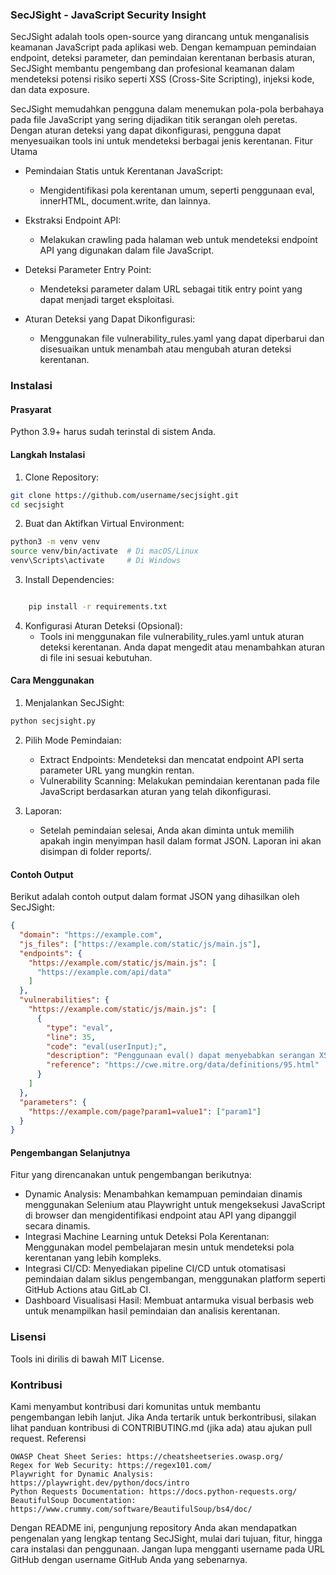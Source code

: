 ### SecJSight - JavaScript Security Insight

SecJSight adalah tools open-source yang dirancang untuk menganalisis keamanan JavaScript pada aplikasi web. Dengan kemampuan pemindaian endpoint, deteksi parameter, dan pemindaian kerentanan berbasis aturan, SecJSight membantu pengembang dan profesional keamanan dalam mendeteksi potensi risiko seperti XSS (Cross-Site Scripting), injeksi kode, dan data exposure.

SecJSight memudahkan pengguna dalam menemukan pola-pola berbahaya pada file JavaScript yang sering dijadikan titik serangan oleh peretas. Dengan aturan deteksi yang dapat dikonfigurasi, pengguna dapat menyesuaikan tools ini untuk mendeteksi berbagai jenis kerentanan.
Fitur Utama

- Pemindaian Statis untuk Kerentanan JavaScript:
	- Mengidentifikasi pola kerentanan umum, seperti penggunaan eval, innerHTML, document.write, dan lainnya.

- Ekstraksi Endpoint API:
	- Melakukan crawling pada halaman web untuk mendeteksi endpoint API yang digunakan dalam file JavaScript.

- Deteksi Parameter Entry Point:
	- Mendeteksi parameter dalam URL sebagai titik entry point yang dapat menjadi target eksploitasi.

- Aturan Deteksi yang Dapat Dikonfigurasi:
    - Menggunakan file vulnerability_rules.yaml yang dapat diperbarui dan disesuaikan untuk menambah atau mengubah aturan deteksi kerentanan.

### Instalasi
#### Prasyarat
Python 3.9+ harus sudah terinstal di sistem Anda.
#### Langkah Instalasi

1. Clone Repository:

```bash
git clone https://github.com/username/secjsight.git
cd secjsight
```

2. Buat dan Aktifkan Virtual Environment:

```bash
python3 -m venv venv
source venv/bin/activate  # Di macOS/Linux
venv\Scripts\activate     # Di Windows
```

3. Install Dependencies:

```bash

    pip install -r requirements.txt
```

4. Konfigurasi Aturan Deteksi (Opsional):
	- Tools ini menggunakan file vulnerability_rules.yaml untuk aturan deteksi kerentanan. Anda dapat mengedit atau menambahkan aturan di file ini sesuai kebutuhan.

#### Cara Menggunakan

1. Menjalankan SecJSight:

```python
python secjsight.py
```

2. Pilih Mode Pemindaian:
	- Extract Endpoints: Mendeteksi dan mencatat endpoint API serta parameter URL yang mungkin rentan.
	- Vulnerability Scanning: Melakukan pemindaian kerentanan pada file JavaScript berdasarkan aturan yang telah dikonfigurasi.

3. Laporan:
	- Setelah pemindaian selesai, Anda akan diminta untuk memilih apakah ingin menyimpan hasil dalam format JSON. Laporan ini akan disimpan di folder reports/.

#### Contoh Output

Berikut adalah contoh output dalam format JSON yang dihasilkan oleh SecJSight:

```json
{
  "domain": "https://example.com",
  "js_files": ["https://example.com/static/js/main.js"],
  "endpoints": {
    "https://example.com/static/js/main.js": [
      "https://example.com/api/data"
    ]
  },
  "vulnerabilities": {
    "https://example.com/static/js/main.js": [
      {
        "type": "eval",
        "line": 35,
        "code": "eval(userInput);",
        "description": "Penggunaan eval() dapat menyebabkan serangan XSS.",
        "reference": "https://cwe.mitre.org/data/definitions/95.html"
      }
    ]
  },
  "parameters": {
    "https://example.com/page?param1=value1": ["param1"]
  }
}
```

#### Pengembangan Selanjutnya

Fitur yang direncanakan untuk pengembangan berikutnya:

- Dynamic Analysis: Menambahkan kemampuan pemindaian dinamis menggunakan Selenium atau Playwright untuk mengeksekusi JavaScript di browser dan mengidentifikasi endpoint atau API yang dipanggil secara dinamis.
- Integrasi Machine Learning untuk Deteksi Pola Kerentanan: Menggunakan model pembelajaran mesin untuk mendeteksi pola kerentanan yang lebih kompleks.
- Integrasi CI/CD: Menyediakan pipeline CI/CD untuk otomatisasi pemindaian dalam siklus pengembangan, menggunakan platform seperti GitHub Actions atau GitLab CI.
- Dashboard Visualisasi Hasil: Membuat antarmuka visual berbasis web untuk menampilkan hasil pemindaian dan analisis kerentanan.

### Lisensi

Tools ini dirilis di bawah MIT License.

### Kontribusi

Kami menyambut kontribusi dari komunitas untuk membantu pengembangan lebih lanjut. Jika Anda tertarik untuk berkontribusi, silakan lihat panduan kontribusi di CONTRIBUTING.md (jika ada) atau ajukan pull request.
Referensi

    OWASP Cheat Sheet Series: https://cheatsheetseries.owasp.org/
    Regex for Web Security: https://regex101.com/
    Playwright for Dynamic Analysis: https://playwright.dev/python/docs/intro
    Python Requests Documentation: https://docs.python-requests.org/
    BeautifulSoup Documentation: https://www.crummy.com/software/BeautifulSoup/bs4/doc/

Dengan README ini, pengunjung repository Anda akan mendapatkan pengenalan yang lengkap tentang SecJSight, mulai dari tujuan, fitur, hingga cara instalasi dan penggunaan. Jangan lupa mengganti username pada URL GitHub dengan username GitHub Anda yang sebenarnya.
